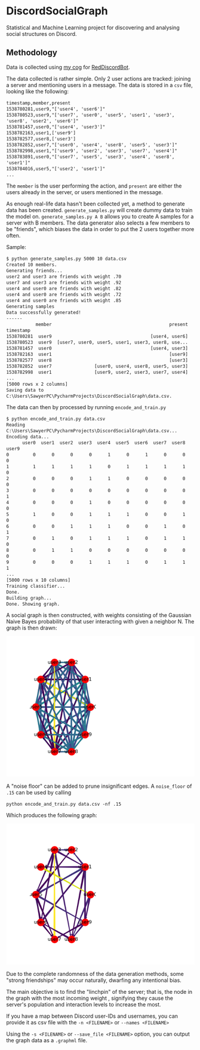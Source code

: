# DiscordSocialGraph

Statistical and Machine Learning project for discovering and analysing social structures on Discord. 

## Methodology

Data is collected using [my cog](https://github.com/samclane/Snake-Cogs/blob/master/member_logger/member_logger.py) 
for [RedDiscordBot](https://github.com/Cog-Creators/Red-DiscordBot). 

The data collected is rather simple. Only 2 user actions are tracked: joining a server and mentioning users in a message.
The data is stored in a `csv` file, looking like the following:

```csv
timestamp,member,present
1538780281,user9,"['user4', 'user6']"
1538780523,user9,"['user7', 'user0', 'user5', 'user1', 'user3', 'user8', 'user2', 'user6']"
1538781457,user0,"['user4', 'user3']"
1538782163,user1,['user9']
1538782577,user8,['user3']
1538782852,user7,"['user0', 'user4', 'user8', 'user5', 'user3']"
1538782998,user1,"['user9', 'user2', 'user3', 'user7', 'user4']"
1538783891,user0,"['user7', 'user5', 'user3', 'user4', 'user8', 'user1']"
1538784016,user5,"['user2', 'user1']"
...
```

The `member` is the user performing the action, and `present` are either the users already in the server, or users 
mentioned in the message.

As enough real-life data hasn't been collected yet, a method to generate data has been created. `generate_samples.py` will
create dummy data to train the model on. `generate_samples.py A B` allows you to create A samples for a server with B 
members. The data generator also selects a few members to be "friends", which biases the data in order to put the 2 users
together more often. 

Sample:
```
$ python generate_samples.py 5000 10 data.csv
Created 10 members.
Generating friends...
user2 and user3 are friends with weight .70
user7 and user3 are friends with weight .92
user4 and user0 are friends with weight .82
user4 and user0 are friends with weight .72
user4 and user0 are friends with weight .85
Generating samples
Data successfully generated!
------
           member                                            present
timestamp                                                           
1538780281  user9                                     [user4, user6]
1538780523  user9  [user7, user0, user5, user1, user3, user8, use...
1538781457  user0                                     [user4, user3]
1538782163  user1                                            [user9]
1538782577  user8                                            [user3]
1538782852  user7                [user0, user4, user8, user5, user3]
1538782998  user1                [user9, user2, user3, user7, user4]
...
[5000 rows x 2 columns]
Saving data to C:\Users\SawyerPC\PycharmProjects\DiscordSocialGraph\data.csv.
```

The data can then by processed by running `encode_and_train.py`

```
$ python encode_and_train.py data.csv
Reading C:\Users\SawyerPC\PycharmProjects\DiscordSocialGraph\data.csv...
Encoding data...
      user0  user1  user2  user3  user4  user5  user6  user7  user8  user9
0         0      0      0      0      1      0      1      0      0      0
1         1      1      1      1      0      1      1      1      1      0
2         0      0      0      1      1      0      0      0      0      0
3         0      0      0      0      0      0      0      0      0      1
4         0      0      0      1      0      0      0      0      0      0
5         1      0      0      1      1      1      0      0      1      0
6         0      0      1      1      1      0      0      1      0      1
7         0      1      0      1      1      1      0      1      1      0
8         0      1      1      0      0      0      0      0      0      0
9         0      0      0      1      1      1      0      1      1      1
...
[5000 rows x 10 columns]
Training classifier...
Done.
Building graph...
Done. Showing graph.
```

A social graph is then constructed, with weights consisting of the Gaussian Naive Bayes probability of that user interacting with given a 
neighbor N. The graph is then drawn:

![Social Graph](samples/Figure_1.png)

A "noise floor" can be added to prune insignificant edges. A `noise_floor` of `.15` can be used by calling

```
python encode_and_train.py data.csv -nf .15
```

Which produces the following graph:

![Pruned Graph](samples/Figure_2.png)

Due to the complete randomness of the data generation methods, some "strong friendships" may occur naturally, dwarfing 
any intentional bias. 

The main objective is to find the "linchpin" of the server; that is, the node in the graph with the most incoming weight
, signifying they cause the server's population and interaction levels to increase the most. 

If you have a map between Discord user-IDs and usernames, you can provide it as csv file with the `-n <FILENAME>` or 
`--names <FILENAME>`

Using the `-s <FILENAME>` or `--save_file <FILENAME>` option, you can output the graph data as a `.graphml` file.